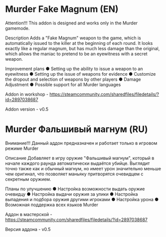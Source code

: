 # Murder Fake Magnum (EN)
Attention!!! This addon is designed and works only in the Murder gamemode.

Description
Adds a "Fake Magnum" weapon to the game, which is automatically issued to the killer at the beginning of each round. It looks exactly like a regular magnum, but has much less damage than the original, which allows the maniac to pretend to be an eyewitness with a secret weapon.

Improvement plans
● Setting up the ability to issue a weapon to an eyewitness
● Setting up the issue of weapons for evidence
● Customize the dropout and selection of weapons by other players
● Damage Adjustment
● Possible support for all Murder languages

Addon in workshop - https://steamcommunity.com/sharedfiles/filedetails/?id=2897038687

Addon version - v0.5


# Murder Фальшивый магнум (RU)
Внимание!!! Данный аддон предназначен и работает только в игровом режиме Murder

Описание
Добавляет в игру оружие "Фальшивый магнум", который в начале каждого раунда автоматически выдаётся убийце. Выглядит точно также как и обычный магнум, но имеет урон значительно меньше чем оригинал, что позволяет маньяку притворятся очевидцем с секретным оружием.

Планы по улучшению
● Настройка возможности выдать оружие очевидцу
● Настройка выдачи оружия за улики
● Настройка выпадения и подбора оружия другими игроками
● Настройка урона
● Возможная поддержка всех языков Murder

Аддон в мастерской - https://steamcommunity.com/sharedfiles/filedetails/?id=2897038687

Версия аддона - v0.5
